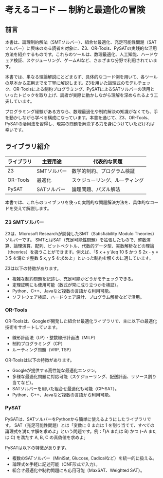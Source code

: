 # 考えるコード ― 制約と最適化の冒険

## 前言

本書は、論理制約解法（SMTソルバー）、組合せ最適化、充足可能性問題（SATソルバー）に興味のある読者を対象に、Z3、OR-Tools、PySATの実践的な活用方法を紹介するものです。これらのツールは、数理最適化、人工知能、ハードウェア検証、スケジューリング、ゲームAIなど、さまざまな分野で利用されています。

本書では、単なる理論解説にとどまらず、具体的なコード例を用いて、各ツールの基本から応用までを丁寧に解説します。Z3を用いた論理式のモデルチェック、OR-Toolsによる制約プログラミング、PySATによるSATソルバーの活用といったトピックを取り上げ、読者が実際に動かしながら理解を深められるよう工夫しています。

プログラミング経験がある方なら、数理最適化や制約解決の知識がなくても、手を動かしながら学べる構成になっています。本書を通じて、Z3、OR-Tools、PySATの活用法を習得し、現実の問題を解決する力を身につけていただければ幸いです。

## ライブラリ紹介

| ライブラリ  | 主要用途 | 代表的な問題 |
|------------|-----------------|-----------------|
| Z3 | SMTソルバー | 数学的制約、プログラム検証 |
| OR-Tools | 最適化 | スケジューリング、ルーティング |
| PySAT | SATソルバー | 論理問題、パズル解法 |

本書では、これらのライブラリを使った実践的な問題解決方法を、具体的なコードを交えて解説します。

### Z3 SMTソルバー  

Z3は、Microsoft Researchが開発したSMT（Satisfiability Modulo Theories）ソルバーです。  SMTとはSAT（充足可能性問題）を拡張したもので、整数演算、論理演算、配列、ビットベクトル、代数的データ型、実数解析などの理論（theories）を扱うことができます。例えば、「$ x + y \leq 10 $ かつ $ 2x - y = 3 $ を満たす整数 $ x, y $ を求めよ」といった制約を解くのに適しています。

Z3は以下の特徴があります。

- 複雑な制約問題を記述し、充足可能かどうかをチェックできる。  
- 定理証明にも使用可能（数式が常に成り立つかを検証）。  
- Python、C++、Javaなど複数の言語から利用可能。  
- ソフトウェア検証、ハードウェア設計、プログラム解析などで活用。

### OR-Tools  

OR-Toolsは、Googleが開発した組合せ最適化ライブラリで、主に以下の最適化技術をサポートしています。  

- 線形計画法（LP）・整数線形計画法（MILP）  
- 制約プログラミング（CP）  
- ルーティング問題（VRP, TSP）  

OR-Toolsは以下の特徴があります。

- Googleが提供する高性能な最適化エンジン。  
- 多様な最適化問題に対応可能（スケジューリング、配送計画、リソース割り当てなど）。  
- SATソルバーを用いた組合せ最適化も可能（CP-SAT）。  
- Python、C++、Javaなど複数の言語から利用可能。  

### PySAT  

PySATは、SATソルバーをPythonから簡単に使えるようにしたライブラリです。  SAT（充足可能性問題）とは「変数に 0 または 1 を割り当てて、すべての論理式を満たす解を求めよ」という問題です。例：「(A または B) かつ (¬A または C) を満たす A, B, C の真偽値を求めよ」  

PySATは以下の特徴があります。

  - 複数のSATソルバー（MiniSat, Glucose, Cadicalなど）を統一的に扱える。  
  - 論理式を手軽に記述可能（CNF形式で入力）。  
  - 組合せ最適化や制約問題にも応用可能（MaxSAT、Weighted SAT）。  

```{tableofcontents}
```
